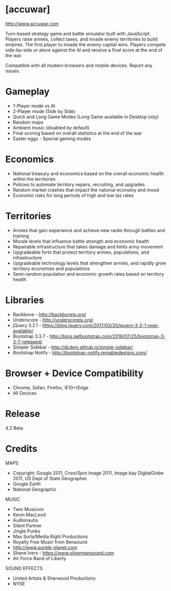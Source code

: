 # [accuwar]
http://www.accuwar.com

Turn-based strategy game and battle simulator built with JavaScript. Players raise armies, collect taxes, and invade enemy territories to build empires. The first player to invade the enemy capital wins. Players compete side-by-side or alone against the AI and receive a final score at the end of the war.

Compatible with all modern browsers and mobile devices. Report any issues.

# Gameplay
- 1-Player mode vs AI
- 2-Player mode (Side by Side)
- Quick and Long Game Modes (Long Game available in Desktop only)
- Random maps
- Ambient music (disabled by default)
- Final scoring based on overall statistics at the end of the war
- Easter eggs - Special gaming modes

# Economics
- National treasury and economics based on the overall economic health within the territories
- Policies to automate territory repairs, recruiting, and upgrades 
- Random market crashes that impact the national economy and mood
- Economic risks for long periods of high and low tax rates

# Territories
- Armies that gain experience and achieve new ranks through battles and training
- Morale levels that influence battle strength and economic health
- Repairable infrastructure that takes damage and limits army movement
- Upgradeable forts that protect territory armies, populations, and infrastructure
- Upgradeable technology levels that strengthen armies, and rapidly grow territory economies and populations
- Semi-random population and economic growth rates based on territory health

# Libraries
- Backbone - http://backbonejs.org/
- Underscore - http://underscorejs.org/
- jQuery 3.2.1 - https://blog.jquery.com/2017/03/20/jquery-3-2-1-now-available/
- Bootstrap 3.3.7 - http://blog.getbootstrap.com/2016/07/25/bootstrap-3-3-7-released/
- Simpler Sidebar - http://dcdeiv.github.io/simple-sidebar/
- Bootstrap Notify - http://bootstrap-notify.remabledesigns.com/
      
# Browser + Device Compatibility
- Chrome, Safari, Firefox, IE10+/Edge
- All Devices

# Release
4.2 Beta

# Credits
MAPS
- Copyright: Google 2011, Cnes/Spot Image 2011, Image bay DigitalGlobe 2011, US Dept of State Geographer.
- Google Earth
- National Geographic

MUSIC
- Twin Musicom
- Kevin MacLeod
- Audionautix
- Silent Partner
- Jingle Punks
- Max Surla/Media Right Productions
- Royalty Free Music from Bensound
- http://www.purple-planet.com
- Shane Ivers - https://www.silvermansound.com
- Air Force Band of Liberty

SOUND EFFECTS
- United Artists & Sherwood Productions
- NYSE
